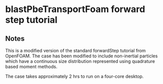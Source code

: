 # blastPbeTransportFoam forward step tutorial

## Notes

This is a modified version of the standard forwardStep tutorial from OpenFOAM. The case has been modified to include non-inertial particles which have a continuous size distribution represented using quadrature based moment methods.

The case takes approximately 2 hrs to run on a four-core desktop.


